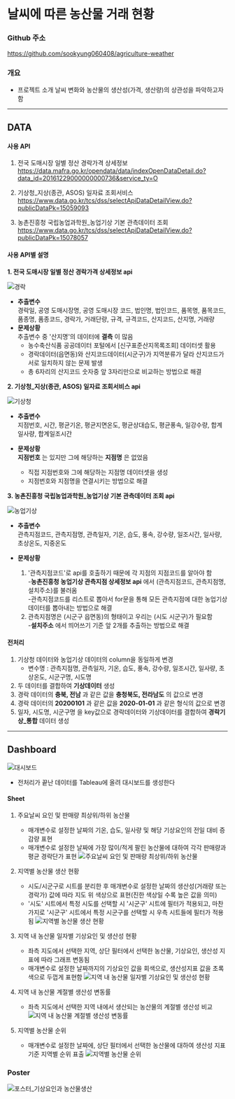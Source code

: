 # 날씨에 따른 농산물 거래 현황

### Github 주소 
<https://github.com/sookyung060408/agriculture-weather>

### 개요
- 프로젝트 소개
    	날씨 변화와 농산물의 생산성(가격, 생산량)의 상관성을 파악하고자 함
***
## DATA  
#### 사용 API  

   1. 전국 도매시장 일별 정산 경락가격 상세정보  
  <https://data.mafra.go.kr/opendata/data/indexOpenDataDetail.do?data_id=20161229000000000736&service_ty=O>
          
   2. 기상청_지상(종관, ASOS) 일자료 조회서비스  
        <https://www.data.go.kr/tcs/dss/selectApiDataDetailView.do?publicDataPk=15059093>
          
   3. 농촌진흥청 국립농업과학원_농업기상 기본 관측데이터 조회  
        <https://www.data.go.kr/tcs/dss/selectApiDataDetailView.do?publicDataPk=15078057>

#### 사용 API별 설명  
__1. 전국 도매시장 일별 정산 경락가격 상세정보 api__  

![경락](https://drive.google.com/uc?id=1YxZ04adLRZz2XoPfpYXXNI5XnFHs9l2N)  
   - __추출변수__  
    경락일, 공영 도매시장명, 공영 도매시장 코드, 법인명, 법인코드, 품목명, 품목코드, 품종명, 품종코드, 경락가, 거래단량, 규격, 규격코드, 산지코드, 산지명, 거래량  
   - __문제상황__  
    	 추출변수 중 '산지명'의 데이터에 __결측__ 이 많음  
       - 농수축산식품 공공데이터 포털에서 [신구표준산지목록조회] 데이터셋 활용  
       - 경락데이터(읍면동)와 산지코드데이터(시군구)가 지역분류가 달라 산지코드가 서로 일치하지 않는 문제 발생  
       - 총 6자리의 산지코드 숫자중 앞 3자리만으로 비교하는 방법으로 해결


__2. 기상청_지상(종관, ASOS) 일자료 조회서비스 api__  

![기상청](https://drive.google.com/uc?id=1zp8gCx4jRDt7nkY7nRVlnULIQ555V_Ap)  
   - __추출변수__  
    	 지점번호, 시간, 평균기온, 평균지면온도, 평균상대습도, 평균풍속, 일강수량, 합계일사량, 합계일조시간  
       
   - __문제상황__  
     __지점번호__ 는 있지만 그에 해당하는 __지점명__ 은 없었음  
        - 직접 지점번호와 그에 해당하는 지점명 데이터셋을 생성  
       - 지점번호와 지점명을 연결시키는 방법으로 해결  
       

__3. 농촌진흥청 국립농업과학원_농업기상 기본 관측데이터 조회 api__  

![농업기상](https://drive.google.com/uc?id=1n4VEB7LlPF4u7x5UK1x9Z3OTit74bNOc)  
   - __추출변수__  
  관측지점코드, 관측지점명, 관측일자, 기온, 습도, 풍속, 강수량, 일조시간, 일사량, 초상온도, 지중온도  
       
   - __문제상황__  
       1. '관측지점코드'로 api를 호출하기 때문에 각 지점의 지점코드를 알아야 함  
           -__농촌진흥청 농업기상 관측지점 상세정보 api__ 에서 (관측지점코드, 관측지점명, 설치주소)를 불러옴  
           -관측지점코드를 리스트로 뽑아서 for문을 통해 모든 관측지점에 대한 농업기상데이터를 뽑아내는 방법으로 해결  
       2. 관측지점명은 (시군구 읍면동)의 형태이고 우리는 (시도 시군구)가 필요함  
           -__설치주소__ 에서 띄어쓰기 기준 앞 2개를 추출하는 방법으로 해결  
            
            
#### 전처리  
1. 기상청 데이터와 농업기상 데이터의 column을 동일하게 변경  
   - 변수명 : 관측지점명, 관측일자, 기온, 습도, 풍속, 강수량, 일조시간, 일사량, 초상온도, 시군구명, 시도명  
2. 두 데이터를 결합하여 __기상데이터__ 생성  
3. 경락 데이터의 __충북, 전남__ 과 같은 값을 __충청북도, 전라남도__ 의 값으로 변경  
4. 경락 데이터의 __20200101__ 과 같은 값을 __2020-01-01__ 과 같은 형식의 값으로 변경  
5. 일자, 시도명, 시군구명 을 key값으로 경락데이터와 기상데이터를 결합하여 __경락기상_통합__ 데이터 생성  


***
## Dashboard  

![대시보드](https://drive.google.com/uc?id=1aM_v_cQUB-wXqd9cT9HdxTpR-OxZ5t1x)  
- 전처리가 끝난 데이터를 Tableau에 올려 대시보드를 생성한다  

#### Sheet
1. 주요날씨 요인 및 판매량 최상위/하위 농산물
    - 매개변수로 설정한 날짜의 기온, 습도, 일사량 및 해당 기상요인의 전일 대비 증감량 표현 
    - 매개변수로 설정한 날짜에 가장 많이/적게 팔린 농산물에 대하여 각각 판매량과 평균 경락단가 표현
    ![주요날씨 요인 및 판매량 최상위/하위 농산물](https://drive.google.com/uc?id=1Kmz8zAw0CPxnWa9SiqEg3CLHAT_75-yY) 
    
2. 지역별 농산물 생산 현황
    - 시도/시군구로 시트를 분리한 후 매개변수로 설정한 날짜의 생산성(거래량 또는 경락가) 값에 따라 지도 위 색상으로 표현(진한 색상일 수록 높은 값을 의미)
    - '시도' 시트에서 특정 시도를 선택할 시 '시군구' 시트에 필터가 적용되고, 마찬가지로 '시군구' 시트에서 특정 시군구를 선택할 시 우측 시트들에 필터가 적용됨
    ![지역별 농산물 생산 현황](https://drive.google.com/uc?id=1VHtVyJBVvNJc5g4P-tR2fQNcPj56bzhU)
    
3. 지역 내 농산물 일자별 기상요인 및 생산성 현황
    - 좌측 지도에서 선택한 지역, 상단 필터에서 선택한 농산물, 기상요인, 생산성 지표에 따라 그래프 변동됨
    - 매개변수로 설정한 날짜까지의 기상요인 값을 회색으로, 생산성지표 값을 초록색으로 두껍게 표현함
    ![지역 내 농산물 일자별 기상요인 및 생산성 현황](https://drive.google.com/uc?id=1nYclJECadIwJ6-T38LR5dwdGgR5aS1Yy)

4. 지역 내 농산물 계절별 생산성 변동률
    - 좌측 지도에서 선택한 지역 내에서 생산되는 농산물의 계절별 생산성 비교
    ![지역 내 농산물 계절별 생산성 변동률](https://drive.google.com/uc?id=1nYclJECadIwJ6-T38LR5dwdGgR5aS1Yy)

5. 지역별 농산물 순위
    - 매개변수로 설정한 날짜에, 상단 필터에서 선택한 농산물에 대하여 생산성 지표 기준 지역별 순위 표출
    ![지역별 농산물 순위](https://drive.google.com/uc?id=1MqAvmUk_neetbkWaVfo8Oma1Znu20fqG)
    
### Poster 
![포스터_기상요인과 농산물생산](https://user-images.githubusercontent.com/61418637/144744840-c50e47b2-a4a0-4bdc-91ad-875368c1b9e2.png)
